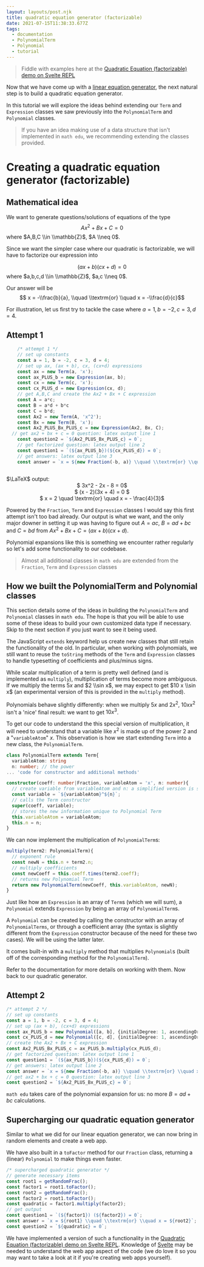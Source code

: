 ```yaml
---
layout: layouts/post.njk
title: quadratic equation generator (factorizable)
date: 2021-07-15T11:38:33.677Z
tags:
  - documentation
  - PolynomialTerm
  - Polynomial
  - tutorial
---
```


> Fiddle with examples here at the [Quadratic Equation (factorizable) demo on Svelte REPL](https://svelte.dev/repl/88525574668d4ddeadba067531f2952b?version=3.38.3)

Now that we have come up with a [linear equation generator](https://math-edu-blog.netlify.app/posts/linear-equation-generator/),
the next natural step is to build a quadratic equation generator.

In this tutorial we will explore the ideas behind extending our `Term` and `Expression` classes we saw previously into
the `PolynomialTerm` and `Polynomial` classes.

> If you have an idea making use of a data structure that isn't implemented in `math edu`, we recommending extending the classes
> provided.

# Creating a quadratic equation generator (factorizable)

## Mathematical idea

We want to generate questions/solutions of equations of the type
$$Ax^2 +Bx + C = 0$$
where $A,B,C \\in \\mathbb{Z}$, $A \\neq 0$.

Since we want the simpler case where our quadratic is factorizable, we will have to factorize our expression into

$$(ax+b)(cx+d)=0$$
where $a,b,c,d \\in \\mathbb{Z}$, $a,c \\neq 0$.

Our answer will be $$ x = -\\frac{b}{a}, \\quad \\textrm{or} \\quad x = -\\frac{d}{c}$$

For illustration, let us first try to tackle the case where $a = 1, b = -2, c = 3, d = 4$.

## Attempt 1

```typescript
	/* attempt 1 */
	// set up constants
	const a = 1, b = -2, c = 3, d = 4;
	// set up ax, (ax + b), cx, (cx+d) expressions
	const ax = new Term(a, 'x');
	const ax_PLUS_b = new Expression(ax, b);
	const cx = new Term(c, 'x');
	const cx_PLUS_d = new Expression(cx, d);
	// get A,B,C and create the Ax2 + Bx + C expression
	const A = a*c;
	const B = a*d + b*c
	const C = b*d;
	const Ax2 = new Term(A, 'x^2');
	const Bx = new Term(B, 'x');
	const Ax2_PLUS_Bx_PLUS_c = new Expression(Ax2, Bx, C);
  // get ax2 + bx + c = 0 question: latex output line 1
	const question2 = `${Ax2_PLUS_Bx_PLUS_c} = 0`;
	// get factorized question: latex output line 2
	const question1 = `(${ax_PLUS_b})(${cx_PLUS_d}) = 0`;
	// get answers: latex output line 3
	const answer = `x = ${new Fraction(-b, a)} \\quad \\textrm{or} \\quad x = ${new Fraction(-d, c)}`;
	
```
<div class="latex-blackboard">
  $\LaTeX$ output: <br>
  <div style="text-align: center;"> 
    $ 3x^2 - 2x - 8 = 0$ 
  </div>
  <div style="text-align: center;"> 
    $ (x - 2)(3x + 4) = 0 $ 
  </div>
  <div style="text-align: center;"> 
    $ x = 2 \quad \textrm{or} \quad x = - \frac{4}{3}$ 
  </div>
</div>

Powered by the `Fraction`, `Term` and `Expression` classes I would say this first attempt isn't too bad already. Our output is what we want, and the
only major downer in setting it up was having to figure out $A = ac$, $B = ad + bc$ and $C = bd$ from ${Ax^2 + Bx + C = (ax+b)(cx+d)}$.

Polynomial expansions like this is something we encounter rather regularly so let's add some functionality to our codebase.

> Almost all additional classes in `math edu` are extended from the `Fraction`, `Term` and `Expression` classes

## How we built the PolynomialTerm and Polynomial classes

This section details some of the ideas in building the `PolynomialTerm` and `Polynomial` classes in `math edu`.
The hope is that you will be able to use some of these ideas to build your own customized data type if necessary.
Skip to the next section if you just want to see it being used.

The JavaScript `extends` keyword help us create new classes that still retain the functionality of the old. In particular, when
working with polynomials, we still want to reuse the `toString` methods of the `Term` and `Expression` classes to handle 
typesetting of coefficients and plus/minus signs.

While scalar multiplication of a term is pretty well defined (and is implemented as `multiply`), multiplication of terms 
become more ambiguous. If we multiply the terms $5x$ and $2 \\sin x$, we may expect to get $10 x \\sin x$ (an experimental version
of this is provided in the `multiply` method). 

Polynomials behave slightly differently: when we multiply $5 x$ and $2 x^2$,
$10 x x^2$ isn't a 'nice' final result: we want to get $10 x^3$.

To get our code to understand the this special version of multiplication, it will need to understand that a variable like $x^2$ is made up of
the power $2$ and a "`variableAtom`" $x$. This observation is how we start extending `Term` into a new class, the `PolynomialTerm`.

```typescript
class PolynomialTerm extends Term{
  variableAtom: string
  n: number; // the power
... 'code for constructor and additional methods'
```

```typescript
constructor(coeff: number|Fraction, variableAtom = 'x', n: number){
  // create variable from variableAtom and n: a simplified version is shown here
  const variable = `${variableAtom}^${n}`;
  // calls the Term constructor
  super(coeff, variable);
  // stores the new information unique to Polynomial Term
  this.variableAtom = variableAtom;
  this.n = n;
}
```

We can now implement the multiplication of `PolynomialTerm`s:
```typescript
multiply(term2: PolynomialTerm){
  // exponent rule
  const newN = this.n + term2.n;
  // multiply coefficients
  const newCoeff = this.coeff.times(term2.coeff);
  // returns new Polynomial Term
  return new PolynomialTerm(newCoeff, this.variableAtom, newN);
}
```

Just like how an `Expression` is an array of `Term`s (which we will sum),
a `Polynomial` extends `Expression` by being an array of `PolynomialTerm`s.

A `Polynomial` can be created by calling the constructor with an array of `PolynomialTerms`, or
through a coefficient array (the syntax is slightly
different from the `Expression` constructor because of the need for these two cases). We will be using the latter later.

It comes built-in with a `multiply` method that multiplies `Polynomial`s (built off of the corresponding method for the `PolynomialTerm`).

Refer to the documentation for more details on working with them. Now back to our quadratic generator.

## Attempt 2

```typescript
/* attempt 2 */
// set up constants
const a = 1, b = -2, c = 3, d = 4;
// set up (ax + b), (cx+d) expressions
const ax_PLUS_b = new Polynomial([a, b], {initialDegree: 1, ascendingOrder: false});
const cx_PLUS_d = new Polynomial([c, d], {initialDegree: 1, ascendingOrder: false});
// create the Ax2 + Bx + C expression
const Ax2_PLUS_Bx_PLUS_c = ax_PLUS_b.multiply(cx_PLUS_d);
// get factorized question: latex output line 1
const question1 = `(${ax_PLUS_b})(${cx_PLUS_d}) = 0`;
// get answers: latex output line 2
const answer = `x = ${new Fraction(-b, a)} \\quad \\textrm{or} \\quad x = ${new Fraction(-d, c)}`;
// get ax2 + bx + c = 0 question: latex output line 3
const question2 = `${Ax2_PLUS_Bx_PLUS_c} = 0`;
```

`math edu` takes care of the polynomial expansion for us: no more $B = ad + bc$ calculations.


## Supercharging our quadratic equation generator

Similar to what we did for our linear equation generator, we can now bring in random elements and create a web app.

We have also built in a `toFactor` method for our `Fraction` class, returning a (linear) `Polynomial` to make things even faster.

```typescript
/* supercharged quadratic generator */
// generate necessary items
const root1 = getRandomFrac();
const factor1 = root1.toFactor();
const root2 = getRandomFrac();
const factor2 = root1.toFactor();
const quadratic = factor1.multiply(factor2);
// get output
const question1 = `(${factor1}) (${factor2}) = 0`;
const answer = `x = ${root1} \\quad \\textrm{or} \\quad x = ${root2}`;
const question2 = `${quadratic} = 0`;
```

We have implemented a version of such a functionality in the [Quadratic Equation (factorizable) demo on Svelte REPL](https://svelte.dev/repl/88525574668d4ddeadba067531f2952b?version=3.38.3).
Knowledge of [Svelte](https://svelte.dev) may be needed to understand the web app aspect of the code (we do love it so you may want to
take a look at it if you're creating web apps yourself).

